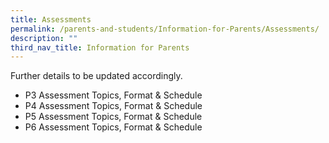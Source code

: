 ```yaml
---
title: Assessments
permalink: /parents-and-students/Information-for-Parents/Assessments/
description: ""
third_nav_title: Information for Parents
---
```

Further details to be updated accordingly.
*   P3 Assessment Topics, Format & Schedule
*   P4 Assessment Topics, Format & Schedule
*   P5 Assessment Topics, Format & Schedule
*   P6 Assessment Topics, Format & Schedule